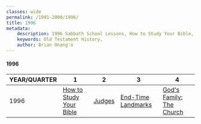 ```yaml
---
classes: wide
permalink: /1991-2000/1996/
title: 1996
metadata:
    description: 1996 Sabbath School Lessons, How to Study Your Bible, Judges, End-Time Landmarks, God's Family;  The Church
    keywords: Old Testament History,
    author: Brian Onang'o
---
```


#### 1996

YEAR/QUARTER |   1  | 2| 3| 4
-------------|------------|---|--|---
1996   |  [How to Study Your Bible](/1991-2000/1996/quarter1) | [Judges](/1991-2000/1996/quarter2) | [End-Time Landmarks](/1991-2000/1996/quarter3) | [God's Family:  The Church](/1991-2000/1996/quarter4) |
 